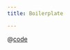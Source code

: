 ```yaml
---
title: Boilerplate

---
```


@[code](@/docs/fe-dev/code-snippets/UIComponent/react-tailwind-boilerplate.html)

